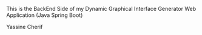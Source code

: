 This is the BackEnd Side of my Dynamic Graphical Interface Generator Web Application (Java Spring Boot)

Yassine Cherif
